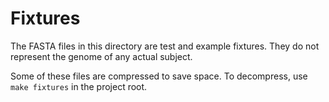 # Fixtures

The FASTA files in this directory are test and example fixtures.
They do not represent the genome of any actual subject.

Some of these files are compressed to save space. To decompress, use `make
fixtures` in the project root.

